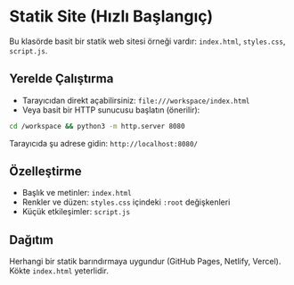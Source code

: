 # Statik Site (Hızlı Başlangıç)

Bu klasörde basit bir statik web sitesi örneği vardır: `index.html`, `styles.css`, `script.js`.

## Yerelde Çalıştırma

- Tarayıcıdan direkt açabilirsiniz: `file:///workspace/index.html`
- Veya basit bir HTTP sunucusu başlatın (önerilir):

```bash
cd /workspace && python3 -m http.server 8080
```

Tarayıcıda şu adrese gidin: `http://localhost:8080/`

## Özelleştirme
- Başlık ve metinler: `index.html`
- Renkler ve düzen: `styles.css` içindeki `:root` değişkenleri
- Küçük etkileşimler: `script.js`

## Dağıtım
Herhangi bir statik barındırmaya uygundur (GitHub Pages, Netlify, Vercel). Kökte `index.html` yeterlidir.
